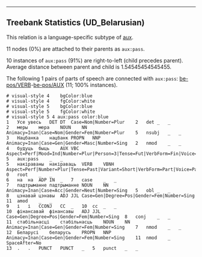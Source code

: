 

--------------------------------------------------------------------------------

## Treebank Statistics (UD_Belarusian)

This relation is a language-specific subtype of [aux]().

11 nodes (0%) are attached to their parents as `aux:pass`.

10 instances of `aux:pass` (91%) are right-to-left (child precedes parent).
Average distance between parent and child is 1.54545454545455.

The following 1 pairs of parts of speech are connected with `aux:pass`: [be-pos/VERB]()-[be-pos/AUX]() (11; 100% instances).


~~~ conllu
# visual-style 4	bgColor:blue
# visual-style 4	fgColor:white
# visual-style 5	bgColor:blue
# visual-style 5	fgColor:white
# visual-style 5 4 aux:pass	color:blue
1	Усе	увесь	DET	DT	Case=Nom|Number=Plur	2	det	_	_
2	меры	мера	NOUN	NN	Animacy=Inan|Case=Nom|Gender=Fem|Number=Plur	5	nsubj	_	_
3	Нацбанка	нацбанк	PROPN	NNP	Animacy=Inan|Case=Gen|Gender=Masc|Number=Sing	2	nmod	_	_
4	будуць	быць	AUX	VBC	Aspect=Perf|Mood=Ind|Number=Plur|Person=3|Tense=Fut|VerbForm=Fin|Voice=Act	5	aux:pass	_	_
5	накіраваны	накіраваць	VERB	VBNH	Aspect=Perf|Number=Plur|Tense=Past|Variant=Short|VerbForm=Part|Voice=Pass	0	root	_	_
6	на	на	ADP	IN	_	7	case	_	_
7	падтрыманне	падтрыманне	NOUN	NN	Animacy=Inan|Case=Acc|Gender=Neut|Number=Sing	5	obl	_	_
8	цэнавай	цэнавы	ADJ	JJL	Case=Gen|Degree=Pos|Gender=Fem|Number=Sing	11	amod	_	_
9	і	і	CCONJ	CC	_	10	cc	_	_
10	фінансавай	фінансавы	ADJ	JJL	Case=Gen|Degree=Pos|Gender=Fem|Number=Sing	8	conj	_	_
11	стабільнасці	стабільнасць	NOUN	NN	Animacy=Inan|Case=Gen|Gender=Fem|Number=Sing	7	nmod	_	_
12	Беларусі	беларусь	PROPN	NNP	Animacy=Inan|Case=Gen|Gender=Fem|Number=Sing	11	nmod	_	SpaceAfter=No
13	.	.	PUNCT	PUNCT	_	5	punct	_	_

~~~


